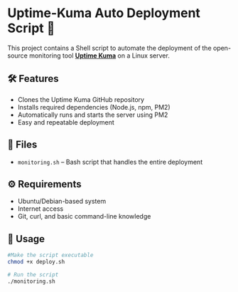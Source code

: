 # Uptime-Kuma Auto Deployment Script 🚀

This project contains a Shell script to automate the deployment of the open-source monitoring tool **[Uptime Kuma](https://github.com/louislam/uptime-kuma)** on a Linux server.

## 🛠️ Features

- Clones the Uptime Kuma GitHub repository
- Installs required dependencies (Node.js, npm, PM2)
- Automatically runs and starts the server using PM2
- Easy and repeatable deployment

## 📂 Files

- `monitoring.sh` – Bash script that handles the entire deployment

## ⚙️ Requirements

- Ubuntu/Debian-based system
- Internet access
- Git, curl, and basic command-line knowledge

## 🚀 Usage

```bash
#Make the script executable
chmod +x deploy.sh

# Run the script
./monitoring.sh
